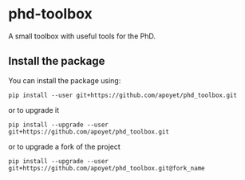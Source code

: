 # phd-toolbox
A small toolbox with useful tools for the PhD.

## Install the package
You can install the package using:
```
pip install --user git+https://github.com/apoyet/phd_toolbox.git
```
or to upgrade it
```
pip install --upgrade --user git+https://github.com/apoyet/phd_toolbox.git
```
or to upgrade a fork of the project
```
pip install --upgrade --user git+https://github.com/apoyet/phd_toolbox.git@fork_name
```

